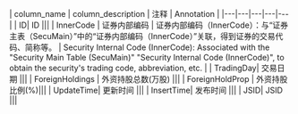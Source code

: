 | column_name | column_description | 注释 | Annotation |
|---|---|---|---|---|
| ID| ID |||
| InnerCode | 证券内部编码 | 证券内部编码（InnerCode）：与“证券主表（SecuMain）”中的“证券内部编码（InnerCode）”关联，得到证券的交易代码、简称等。 | Security Internal Code (InnerCode): Associated with the "Security Main Table (SecuMain)" "Security Internal Code (InnerCode)", to obtain the security's trading code, abbreviation, etc. |
| TradingDay| 交易日期 |||
| ForeignHoldings | 外资持股总数(万股) |||
| ForeignHoldProp | 外资持股比例(%)|||
| UpdateTime| 更新时间 |||
| InsertTime| 发布时间 |||
| JSID| JSID |||